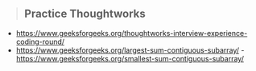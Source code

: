 > ## Practice Thoughtworks 
- https://www.geeksforgeeks.org/thoughtworks-interview-experience-coding-round/
- https://www.geeksforgeeks.org/largest-sum-contiguous-subarray/
-https://www.geeksforgeeks.org/smallest-sum-contiguous-subarray/
